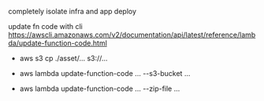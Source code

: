 completely isolate infra and app deploy

update fn code with cli
https://awscli.amazonaws.com/v2/documentation/api/latest/reference/lambda/update-function-code.html

* aws s3 cp ./asset/... s3://...
* aws lambda update-function-code ... --s3-bucket ...

* aws lambda update-function-code ... --zip-file ...
